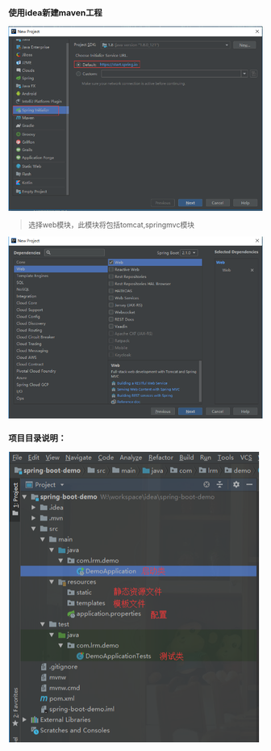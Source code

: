 ### 使用idea新建maven工程

![](img/1.png)

> 选择web模块，此模块将包括tomcat,springmvc模块

![](img/2.png)

### 项目目录说明：

![](img/3.png)
